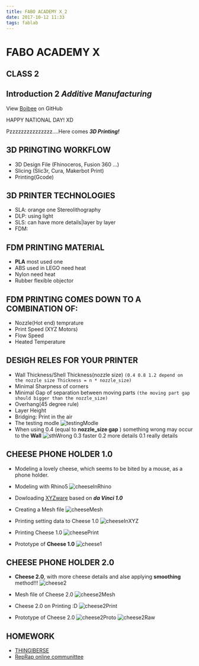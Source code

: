 ```yaml
---
title: FABO ACADEMY X_2
date: 2017-10-12 11:33
tags: fablab
---
```


# FABO ACADEMY X
## CLASS 2
## Introduction 2 *Additive Manufacturing*

View [Boibee](https://mrtriskin.github.io/) on GitHub

HAPPY NATIONAL DAY! XD

Pzzzzzzzzzzzzzzz....Here comes ***3D Printing!***

## 3D PRINGTING WORKFLOW

  - 3D Design File (Fhinoceros, Fusion 360 ...)
  - Slicing (Slic3r, Cura, Makerbot Print)
  - Printing(Gcode)

## 3D PRINTER TECHNOLOGIES
  - SLA: orange one Stereolithography
  - DLP: using light
  - SLS: can have more details|layer by layer
  - FDM:
## FDM PRINTING MATERIAL
  - **PLA** most used one
  - ABS used in LEGO need heat
  - Nylon need heat
  - Rubber flexible objector
## FDM PRINTING COMES DOWN TO A COMBINATION OF:
  - Nozzle(Hot end) temprature
  - Print Speed (XYZ Motors)
  - Flow Speed
  - Heated Temperature

## DESIGH RELES FOR YOUR PRINTER
  - Wall Thickness/Shell Thickness(nozzle size)
    `(0.4 0.8 1.2 depend on the nozzle size Thickness = n * nozzle_size)`
  - Minimal Sharpness of corners
  - Minimal Gap of separation between moving parts
    `(the moving part gap should bigger than the nozzle_size)`
  - Overhang(45 degree rule)
  - Layer Height
  - Bridging: Print in the air
  - The testing modle
  ![testingModle](https://raw.githubusercontent.com/MrTriskin/blog/master/img/fabo_2/testShap_2.png)
  - When using 0.4 (equal to **nozzle_size gap** ) something wrong may occur to the **Wall**
  ![sthWrong](https://raw.githubusercontent.com/MrTriskin/blog/master/img/fabo_2/testShape.png)
0.3 faster 0.2 more details 0.1 really details
## CHEESE PHONE HOLDER 1.0
  - Modeling a lovely cheese, which seems to be bited by a mouse, as a phone holder.

  - Modeling with Rhino5
  ![cheeseInRhino](https://raw.githubusercontent.com/MrTriskin/blog/master/img/fabo_2/cheese1Rhrino.jpg)

  - Dowloading [XYZware](http://support.xyzprinting.com/global_en/Help/download/f10?productName=da%20Vinci%201.0) based on ***da Vinci 1.0***

  - Creating a Mesh file
  ![cheeseMesh](https://raw.githubusercontent.com/MrTriskin/blog/master/img/fabo_2/cheese1Mesh.jpg)

  - Printing setting data to Cheese 1.0
  ![cheeseInXYZ](https://raw.githubusercontent.com/MrTriskin/blog/master/img/fabo_2/datainXYZware.jpg)

  - Printing Cheese 1.0
  ![cheesePrint](https://raw.githubusercontent.com/MrTriskin/blog/master/img/fabo_2/printing.png)

  - Prototype of **Cheese 1.0**
  ![cheese1](https://raw.githubusercontent.com/MrTriskin/blog/master/img/fabo_2/iphoneOnCheese.png)

## CHEESE PHONE HOLDER 2.0
  - **Cheese 2.0**, with more cheese details and alse applying **smoothing** method!!!
  ![cheese2](https://raw.githubusercontent.com/MrTriskin/blog/master/img/fabo_2/cheese2.png)

  - Mesh file of Cheese 2.0
  ![cheese2Mesh](https://raw.githubusercontent.com/MrTriskin/blog/master/img/fabo_2/cheese2Mesh.jpg)

  - Cheese 2.0 on Printing :D
  ![cheese2Print](https://raw.githubusercontent.com/MrTriskin/blog/master/img/fabo_2/startPrint_1.png)

  - Prototype of Cheese 2.0
  ![cheese2Proto](https://raw.githubusercontent.com/MrTriskin/blog/master/img/fabo_2/cheese2plane.png)
  ![cheese2Raw](https://raw.githubusercontent.com/MrTriskin/blog/master/img/fabo_2/cheese2Raw.png)



## HOMEWORK
  - [THINGIBERSE](https://www.thingiverse.com/)
  - [RepRap online communittee](http://reprap.org/)
